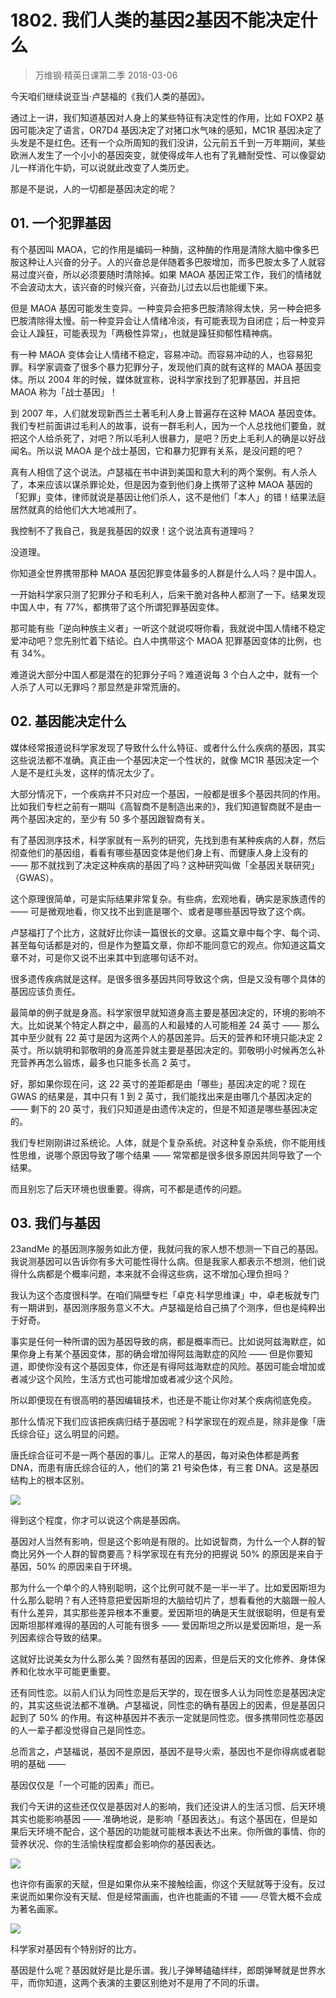 # 1802. 我们人类的基因2基因不能决定什么
> 万维钢·精英日课第二季
2018-03-06

今天咱们继续说亚当·卢瑟福的《我们人类的基因》。

通过上一讲，我们知道基因对人身上的某些特征有决定性的作用，比如 FOXP2 基因可能决定了语言，OR7D4 基因决定了对猪口水气味的感知，MC1R 基因决定了头发是不是红色。还有一个众所周知的我们没讲，公元前五千到一万年期间，某些欧洲人发生了一个小小的基因突变，就使得成年人也有了乳糖耐受性、可以像婴幼儿一样消化牛奶，可以说就此改变了人类历史。

那是不是说，人的一切都是基因决定的呢？

## 01. 一个犯罪基因

有个基因叫 MAOA，它的作用是编码一种酶，这种酶的作用是清除大脑中像多巴胺这种让人兴奋的分子。人的兴奋总是伴随着多巴胺增加，而多巴胺太多了人就容易过度兴奋，所以必须要随时清除掉。如果 MAOA 基因正常工作，我们的情绪就不会波动太大，该兴奋的时候兴奋，兴奋劲儿过去以后也能缓下来。

但是 MAOA 基因可能发生变异。一种变异会把多巴胺清除得太快，另一种会把多巴胺清除得太慢。前一种变异会让人情绪冷淡，有可能表现为自闭症；后一种变异会让人躁狂，可能表现为「两极性异常」，也就是躁狂抑郁性精神病。

有一种 MAOA 变体会让人情绪不稳定，容易冲动。而容易冲动的人，也容易犯罪。科学家调查了很多个暴力犯罪分子，发现他们真的就有这样的 MAOA 基因变体。所以 2004 年的时候，媒体就宣称，说科学家找到了犯罪基因，并且把 MAOA 称为「战士基因」！

到 2007 年，人们就发现新西兰土著毛利人身上普遍存在这种 MAOA 基因变体。我们专栏前面讲过毛利人的故事，说有一群毛利人，因为一个人总找他们要鱼，就把这个人给杀死了，对吧？所以毛利人很暴力，是吧？历史上毛利人的确是以好战闻名。所以说 MAOA 是个战士基因，它和暴力犯罪有关系，是没问题的吧？

真有人相信了这个说法。卢瑟福在书中讲到美国和意大利的两个案例。有人杀人了，本来应该以谋杀罪论处，但是因为查到他们身上携带了这种 MAOA 基因的「犯罪」变体，律师就说是基因让他们杀人，这不是他们「本人」的错！结果法庭居然就真的给他们大大地减刑了。

我控制不了我自己，我是我基因的奴隶！这个说法真有道理吗？

没道理。

你知道全世界携带那种 MAOA 基因犯罪变体最多的人群是什么人吗？是中国人。

一开始科学家只测了犯罪分子和毛利人，后来干脆对各种人都测了一下。结果发现中国人中，有 77%，都携带了这个所谓犯罪基因变体。

那可能有些「逆向种族主义者」一听这个就说哎呀你看，我就说中国人情绪不稳定爱冲动吧？您先别忙着下结论。白人中携带这个 MAOA 犯罪基因变体的比例，也有 34%。

难道说大部分中国人都是潜在的犯罪分子吗？难道说每 3 个白人之中，就有一个人杀了人可以无罪吗？那显然是非常荒唐的。

## 02. 基因能决定什么

媒体经常报道说科学家发现了导致什么什么特征、或者什么什么疾病的基因，其实这些说法都不准确。真正由一个基因决定一个性状的，就像 MC1R 基因决定一个人是不是红头发，这样的情况太少了。

大部分情况下，一个疾病并不只对应一个基因，一般都是很多个基因共同的作用。比如我们专栏之前有一期叫《高智商不是制造出来的》，我们知道智商就不是由一两个基因决定的，至少有 50 多个基因跟智商有关。

有了基因测序技术，科学家就有一系列的研究，先找到患有某种疾病的人群，然后彻查他们的基因组，看看有哪些基因变体是他们身上有、而健康人身上没有的 —— 那不就找到了决定这种疾病的基因了吗？这种研究叫做「全基因关联研究」（GWAS）。

这个原理很简单，可是实际结果非常复杂。有些病，宏观地看，确实是家族遗传的 —— 可是微观地看，你又找不出到底是哪个、或者是哪些基因导致了这个病。

卢瑟福打了个比方，这就好比你读一篇很长的文章。这篇文章中每个字、每个词、甚至每句话都是对的，但是作为整篇文章，你却不能同意它的观点。你知道这篇文章不对，可是你又说不出来其中到底哪句话不对。

很多遗传疾病就是这样。是很多很多基因共同导致这个病，但是又没有哪个具体的基因应该负责任。

最简单的例子就是身高。科学家很早就知道身高主要是基因决定的，环境的影响不大。比如说某个特定人群之中，最高的人和最矮的人可能相差 24 英寸 —— 那么其中至少就有 22 英寸是因为这两个人的基因差异。后天的营养和环境只能决定 2 英寸。所以姚明和郭敬明的身高差异就主要是基因决定的。郭敬明小时候再怎么补充营养再怎么锻炼，最多也只能多长高 2 英寸。

好，那如果你现在问，这 22 英寸的差距都是由「哪些」基因决定的呢？现在 GWAS 的结果是，其中只有 1 到 2 英寸，我们能找出来是由哪几个基因决定的 —— 剩下的 20 英寸，我们只知道是由遗传决定的，但是不知道是哪些基因决定的。

我们专栏刚刚讲过系统论。人体，就是个复杂系统。对这种复杂系统，你不能用线性思维，说哪个原因导致了哪个结果 —— 常常都是很多很多原因共同导致了一个结果。

而且别忘了后天环境也很重要。得病，可不都是遗传的问题。

## 03. 我们与基因

23andMe 的基因测序服务如此方便，我就问我的家人想不想测一下自己的基因。我说测基因可以告诉你有多大可能性得什么病。但是我家人都表示不想测，他们说得什么病都是个概率问题，本来就不会得这些病，这不增加心理负担吗？

我认为这个态度很科学。在咱们隔壁专栏「卓克·科学思维课」中，卓老板就专门有一期讲到，基因测序服务意义不大。卢瑟福是给自己搞了个测序，但也是纯粹出于好奇。

事实是任何一种所谓的因为基因导致的病，都是概率而已。比如说阿兹海默症，如果你身上有某个基因变体，那的确会增加得阿兹海默症的风险 —— 但是你要知道，即使你没有这个基因变体，你还是有得阿兹海默症的风险。基因可能会增加或者减少这个风险，生活方式也可能增加或者减少这个风险。

所以即便现在有很高明的基因编辑技术，也还是不能让你对某个疾病彻底免疫。

那什么情况下我们应该把疾病归结于基因呢？科学家现在的观点是，除非是像「唐氏综合征」这么明显的问题。

唐氏综合征可不是一两个基因的事儿。正常人的基因，每对染色体都是两套 DNA，而患有唐氏综合征的人，他们的第 21 号染色体，有三套 DNA。这是基因结构上的根本区别。

![](https://raw.githubusercontent.com/dalong0514/selfstudy/master/图片链接/万维钢/2019137.jpg)

得到这个程度，你才可以说这个病是基因病。

基因对人当然有影响，但是这个影响是有限的。比如说智商，为什么一个人群的智商比另外一个人群的智商要高？科学家现在有充分的把握说 50% 的原因是来自于基因，50% 的原因来自于环境。

那为什么一个单个的人特别聪明，这个比例可就不是一半一半了。比如爱因斯坦为什么那么聪明？有人还特意把爱因斯坦的大脑给切片了，想看看他的大脑跟一般人有什么差异，其实那些差异根本不重要。爱因斯坦的确是天生就很聪明，但是有爱因斯坦那样难得的基因的人可能有很多 —— 爱因斯坦之所以是爱因斯坦，是一系列因素综合导致的结果。

这就好比说美女为什么那么美？固然有基因的因素，但是后天的文化修养、身体保养和化妆水平可能更重要。

还有同性恋。以前人们认为同性恋是后天学的，现在很多人认为同性恋是基因决定的，其实这些说法都不准确。卢瑟福说，同性恋的确有基因上的因素，但是基因只起到了 50% 的作用。有这种基因并不表示一定就是同性恋。很多携带同性恋基因的人一辈子都没觉得自己是同性恋。

总而言之，卢瑟福说，基因不是原因，基因不是导火索，基因也不是你得病或者聪明的基础 ——

基因仅仅是「一个可能的因素」而已。

我们今天讲的这些还仅仅是基因对人的影响，我们还没讲人的生活习惯、后天环境其实也能影响基因 —— 准确地说，是影响「基因表达」。有这个基因在，但是如果后天环境不配合，这个基因的功能就可能根本表达不出来。你所做的事情、你的营养状况、你的生活愉快程度都会影响你的基因表达。

![](https://raw.githubusercontent.com/dalong0514/selfstudy/master/图片链接/万维钢/2019138.jpg)

也许你有画家的天赋，但是如果你从来不接触绘画，你这个天赋就等于没有。反过来说而如果你没有天赋、但是经常画画，也许也能画的不错 —— 尽管大概不会成为著名画家。

![](https://raw.githubusercontent.com/dalong0514/selfstudy/master/图片链接/万维钢/2019139.jpg)

科学家对基因有个特别好的比方。

基因是什么呢？基因就好是比是乐谱。我儿子弹琴磕磕绊绊，郎朗弹琴就是世界水平，而你知道，这两个表演的主要区别绝对不是用了不同的乐谱。

